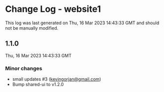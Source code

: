 # Change Log - website1

This log was last generated on Thu, 16 Mar 2023 14:43:33 GMT and should not be manually modified.

<!-- Start content -->

## 1.1.0

Thu, 16 Mar 2023 14:43:33 GMT

### Minor changes

- small updates #3 (kevingorjan@gmail.com)
- Bump shared-ui to v1.2.0
